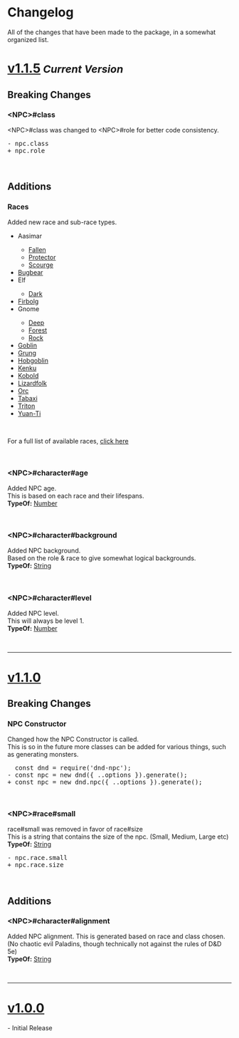 <script>const page = "changelog"</script>

<h1 class="title center"><b>Changelog</b></h1>
<p class= "center">All of the changes that have been made to the package, in a somewhat organized list.</p>
<h1><a class="method" name="1.1.5" href="#1.1.5"><b>v1.1.5</b></a><small><span class="gray"><i> Current Version</i></span></small></h1>
<h2><b>Breaking Changes</b></h2>
<h3 style="font-size: 16px"><b>&lt;NPC&gt;#class</b></h3>
<div class="embed">
	<p><span class="literal">&lt;NPC&gt;#class</span> was changed to <span class="literal">&lt;NPC&gt;#role</span> for better code consistency.</p>
	<pre><span class="red">- npc.class</span><br><span class="green">+ npc.role</span></pre>
</div><br>
<h2><b>Additions</b></h2>
<h3 style="font-size: 16px"><b>Races</b></h3>
<div class="embed">
	<p>Added new race and sub-race types.</p>
	<ul>
	<li><a onclick="textHide('1.1.5 aasimar')">Aasimar</a></li>
	<div class="showHide" id="1.1.5 aasimar">
	<ul><li><a href="./raceTypes/aasimar-fallen">Fallen</a></li>
	<li><a href="./raceTypes/aasimar-protector">Protector</a></li>
	<li><a href="./raceTypes/aasimar-scourge">Scourge</a></li></ul></div>
	<li><a href="./raceTypes/bugbear">Bugbear</a></li>
	<li><a onclick="textHide('1.1.5 elf')">Elf</a></li>
	<div class="showHide" id="1.1.5 elf">
	<ul><li><a href="./raceTypes/elf-dark">Dark</a></li></ul></div>
	<li><a href="./raceTypes/firbolg">Firbolg</a></li>
	<li><a onclick="textHide('1.1.5 gnome')">Gnome</a></li>
	<div class="showHide" id="1.1.5 gnome">
	<ul><li><a href="./raceTypes/gnome-deep">Deep</a></li>
	<li><a href="./raceTypes/gnome-forest">Forest</a></li>
	<li><a href="./raceTypes/gnome-rock">Rock</a></li></ul></div>
	<li><a href="./raceTypes/goblin">Goblin</a></li>
	<li><a href="./raceTypes/grung">Grung</a></li>
	<li><a href="./raceTypes/hobgoblin">Hobgoblin</a></li>
	<li><a href="./raceTypes/kenku">Kenku</a></li>
	<li><a href="./raceTypes/kobold">Kobold</a></li>
	<li><a href="./raceTypes/lizardfolk">Lizardfolk</a></li>
	<li><a href="./raceTypes/orc">Orc</a></li>
	<li><a href="./raceTypes/tabaxi">Tabaxi</a></li>
	<li><a href="./raceTypes/triton">Triton</a></li>
	<li><a href="./raceTypes/yuanti">Yuan-Ti</a></li></ul>
	<br><p>For a full list of available races, <a href="./raceTypes">click here</a></p>
</div><br>

<h3 style="font-size: 16px"><b>&lt;NPC&gt;#character#age</b></h3>
<div class="embed">
	<p>Added NPC age.<br>
	This is based on each race and their lifespans.<br>
	<b>TypeOf:</b> <a href="https://developer.mozilla.org/en-US/docs/Web/JavaScript/Reference/Global_Objects/Number">Number</a></p>
</div><br>

<h3 style="font-size: 16px"><b>&lt;NPC&gt;#character#background</b></h3>
<div class="embed">
	<p>Added NPC background.<br>
	Based on the role & race to give somewhat logical backgrounds.<br>
	<b>TypeOf:</b> <a href="https://developer.mozilla.org/en-US/docs/Web/JavaScript/Reference/Global_Objects/String">String</a></p>
</div><br>

<h3 style="font-size: 16px"><b>&lt;NPC&gt;#character#level</b></h3>
<div class="embed">
	<p>Added NPC level.<br>
	This will always be level 1.<br>
	<b>TypeOf:</b> <a href="https://developer.mozilla.org/en-US/docs/Web/JavaScript/Reference/Global_Objects/Number">Number</a></p>
</div><br>
<hr>
<h1><a class="method" name="1.1.0" href="#1.1.0"><b>v1.1.0</b></a></h1>
<h2><b>Breaking Changes</b></h2>
<h3 style="font-size: 16px"><b>NPC Constructor</b></h3>
<div class="embed">
	<p>Changed how the NPC Constructor is called.<br>
	This is so in the future more classes can be added for various things, such as generating monsters.</p>
	<pre>  const dnd = require('dnd-npc');<br><span class="red">- const npc = new dnd({ ..options }).generate();</span><br><span class="green">+ const npc = new dnd.npc({ ..options }).generate();</span></pre>
</div><br>
<h3 style="font-size: 16px"><b>&lt;NPC&gt;#race#small</b></h3>
<div class="embed">
	<p><span class="literal">race#small</span> was removed in favor of <span class="literal">race#size</span><br>
	This is a string that contains the size of the npc. (Small, Medium, Large etc)<br>
	<b>TypeOf:</b> <a href="https://developer.mozilla.org/en-US/docs/Web/JavaScript/Reference/Global_Objects/String">String</a></p>
	<pre><span class="red">- npc.race.small</span><br><span class="green">+ npc.race.size</span></pre>
</div><br>
<h2><b>Additions</b></h2>
<h3 style="font-size: 16px"><b>&lt;NPC&gt;#character#alignment</b></h3>
<div class="embed">
	<p>Added NPC alignment. This is generated based on race and class chosen.<br>
	(No chaotic evil Paladins, though technically not against the rules of D&D 5e)<br>
	<b>TypeOf:</b> <a href="https://developer.mozilla.org/en-US/docs/Web/JavaScript/Reference/Global_Objects/String">String</a></p>
</div><br>
<hr>
<h1><a class="method" name="1.0.0" href="#1.0.0"><b>v1.0.0</b></a></h1>
<div class="embed"><p>- Initial Release</p></div>
